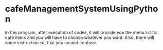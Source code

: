 # cafeManagementSystemUsingPython
In this program, after execution of codes, it will provide you the menu list for cafe items and you will have to choose whatever you want. Also, there will some instruction so, that  you cannot confuse.

